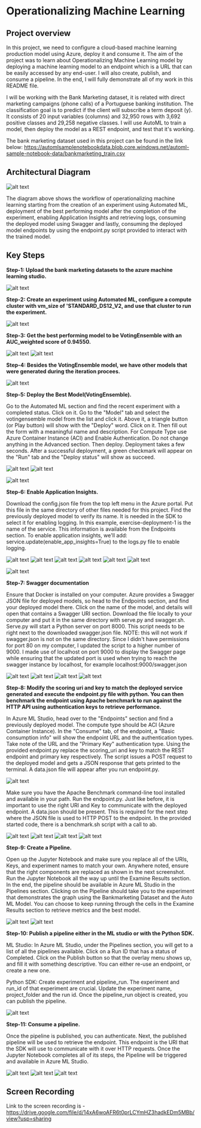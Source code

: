 # Operationalizing Machine Learning

## Project overview
In this project, we need to configure a cloud-based machine learning production model using Azure, deploy it and consume it. The aim of the project was to learn about Operationalizing Machine Learning model by deploying a machine learning model to an endpoint which is a URL that can be easily accessed by any end-user. I will also create, publish, and consume a pipeline. In the end, I will fully demonstrate all of my work in this README file.

I will be working with the Bank Marketing dataset, it is related with direct marketing campaigns (phone calls) of a Portuguese banking institution. The classification goal is to predict if the client will subscribe a term deposit (y). It consists of 20 input variables (columns) and 32,950 rows with 3,692 positive classes and 29,258 negative classes. I will use AutoML to train a model, then deploy the model as a REST endpoint, and test that it's working.

The bank marketing dataset used in this project can be found in the link below: https://automlsamplenotebookdata.blob.core.windows.net/automl-sample-notebook-data/bankmarketing_train.csv

## Architectural Diagram
![alt text](https://github.com/Arushikha0408/nd00333_AZMLND_C2/blob/master/starter_files/architecture.PNG)

The diagram above shows the workflow of operationalizing machine learning starting from the creation of an experiment using Automated ML, deployment of the best performing model after the completion of the experiment, enabling Application Insights and retrieving logs, consuming the deployed model using Swagger and lastly, consuming the deployed model endpoints by using the endpoint.py script provided to interact with the trained model.

## Key Steps
**Step-1: Upload the bank marketing datasets to the azure machine learning studio.**

![alt text](https://github.com/Arushikha0408/nd00333_AZMLND_C2/blob/master/starter_files/dataset1.PNG)

**Step-2: Create an experiment using Automated ML, configure a compute cluster with vm_size of 'STANDARD_DS12_V2, and use that cluster to run the experiment.**

![alt text](https://github.com/Arushikha0408/nd00333_AZMLND_C2/blob/master/starter_files/automl_run1.PNG)

**Step-3: Get the best performing model to be VotingEnsemble with an AUC_weighted score of 0.94550.**

![alt text](https://github.com/Arushikha0408/nd00333_AZMLND_C2/blob/master/starter_files/votingensemble1.PNG)
![alt text](https://github.com/Arushikha0408/nd00333_AZMLND_C2/blob/master/starter_files/votingensemble2.PNG)

**Step-4: Besides the VotingEnsemble model, we have other models that were generated during the iteration procees.**

![alt text](https://github.com/Arushikha0408/nd00333_AZMLND_C2/blob/master/starter_files/otheralgo.PNG)

**Step-5: Deploy the Best Model(VotingEnsemble).**

Go to the Automated ML section and find the recent experiment with a completed status. Click on it. Go to the "Model" tab and select the votingensemble model from the list and click it. Above it, a triangle button (or Play button) will show with the "Deploy" word. Click on it. Then fill out the form with a meaningful name and description. For Compute Type use Azure Container Instance (ACI) and Enable Authentication. Do not change anything in the Advanced section. Then deploy. Deployment takes a few seconds. After a successful deployment, a green checkmark will appear on the "Run" tab and the "Deploy status" will show as succeed.

![alt text](https://github.com/Arushikha0408/nd00333_AZMLND_C2/blob/master/starter_files/deploy_details1.PNG)
![alt text](https://github.com/Arushikha0408/nd00333_AZMLND_C2/blob/master/starter_files/deploy_details2.PNG)

![alt text](https://github.com/Arushikha0408/nd00333_AZMLND_C2/blob/master/starter_files/deploy_status.PNG)

**Step-6: Enable Application Insights.**

Download the config.json file from the top left menu in the Azure portal. Put this file in the same directory of other files needed for this project. Find the previously deployed model to verify its name. It is needed in the SDK to select it for enabling logging. In this example, exercise-deployment-1 is the name of the service. This information is available from the Endpoints section. To enable application insights, we'll add: service.update(enable_app_insights=True) to the logs.py file to enable logging.

![alt text](https://github.com/Arushikha0408/nd00333_AZMLND_C2/blob/master/starter_files/logs1.PNG)
![alt text](https://github.com/Arushikha0408/nd00333_AZMLND_C2/blob/master/starter_files/logs2.PNG)
![alt text](https://github.com/Arushikha0408/nd00333_AZMLND_C2/blob/master/starter_files/logs3.PNG)
![alt text](https://github.com/Arushikha0408/nd00333_AZMLND_C2/blob/master/starter_files/logs4.PNG)
![alt text](https://github.com/Arushikha0408/nd00333_AZMLND_C2/blob/master/starter_files/logs5.PNG)
![alt text](https://github.com/Arushikha0408/nd00333_AZMLND_C2/blob/master/starter_files/logs6.PNG)

![alt text](https://github.com/Arushikha0408/nd00333_AZMLND_C2/blob/master/starter_files/deploy_authentication_made_true.PNG)

**Step-7: Swagger documentation**

Ensure that Docker is installed on your computer. Azure provides a Swagger JSON file for deployed models, so head to the Endpoints section, and find your deployed model there. Click on the name of the model, and details will open that contains a Swagger URI section. Download the file locally to your computer and put it in the same directory with serve.py and swagger.sh. Serve.py will start a Python server on port 8000. This script needs to be right next to the downloaded swagger.json file. NOTE: this will not work if swagger.json is not on the same directory. Since I didn't have permissions for port 80 on my computer, I updated the script to a higher number of 9000. I made use of localhost on port 9000 to display the Swagger page while ensuring that the updated port is used when trying to reach the swagger instance by localhost, for example localhost:9000/swagger.json

![alt text](https://github.com/Arushikha0408/nd00333_AZMLND_C2/blob/master/starter_files/swagger1.PNG)
![alt text](https://github.com/Arushikha0408/nd00333_AZMLND_C2/blob/master/starter_files/swagger2.PNG)
![alt text](https://github.com/Arushikha0408/nd00333_AZMLND_C2/blob/master/starter_files/swagger3.PNG)
![alt text](https://github.com/Arushikha0408/nd00333_AZMLND_C2/blob/master/starter_files/swagger4.PNG)

**Step-8: Modify the scoring uri and key to match the deployed service generated and execute the endpoint.py file with python. You can then benchmark the endpoint using Apache benchmark to run against the HTTP API using authentication keys to retrieve performance.**

In Azure ML Studio, head over to the "Endpoints" section and find a previously deployed model. The compute type should be ACI (Azure Container Instance). In the "Consume" tab, of the endpoint, a "Basic consumption info" will show the endpoint URL and the authentication types. Take note of the URL and the "Primary Key" authentication type. Using the provided endpoint.py replace the scoring_uri and key to match the REST endpoint and primary key respectively. The script issues a POST request to the deployed model and gets a JSON response that gets printed to the terminal. A data.json file will appear after you run endpoint.py.

![alt text](https://github.com/Arushikha0408/nd00333_AZMLND_C2/blob/master/starter_files/benchmark1.PNG)

Make sure you have the Apache Benchmark command-line tool installed and available in your path. Run the endpoint.py. Just like before, it is important to use the right URI and Key to communicate with the deployed endpoint. A data.json should be present. This is required for the next step where the JSON file is used to HTTP POST to the endpoint. In the provided started code, there is a benchmark.sh script with a call to ab.

![alt text](https://github.com/Arushikha0408/nd00333_AZMLND_C2/blob/master/starter_files/benchmark2.PNG)
![alt text](https://github.com/Arushikha0408/nd00333_AZMLND_C2/blob/master/starter_files/benchmark3.PNG)
![alt text](https://github.com/Arushikha0408/nd00333_AZMLND_C2/blob/master/starter_files/benchmark4.PNG)
![alt text](https://github.com/Arushikha0408/nd00333_AZMLND_C2/blob/master/starter_files/benchmark5.PNG)


**Step-9: Create a Pipeline.**

Open up the Jupyter Notebook and make sure you replace all of the URIs, Keys, and experiment names to match your own. Anywhere noted, ensure that the right components are replaced as shown in the next screenshot. Run the Jupyter Notebook all the way up until the Examine Results section. In the end, the pipeline should be available in Azure ML Studio in the Pipelines section. Clicking on the Pipeline should take you to the experiment that demonstrates the graph using the Bankmarketing Dataset and the Auto ML Model. You can choose to keep running through the cells in the Examine Results section to retrieve metrics and the best model.

![alt text](https://github.com/Arushikha0408/nd00333_AZMLND_C2/blob/master/starter_files/pipeline1.PNG)
![alt text](https://github.com/Arushikha0408/nd00333_AZMLND_C2/blob/master/starter_files/pipeline1.1.PNG)


**Step-10: Publish a pipeline either in the ML studio or with the Python SDK.**

ML Studio: In Azure ML Studio, under the Pipelines section, you will get to a list of all the pipelines available. Click on a Run ID that has a status of Completed. Click on the Publish button so that the overlay menu shows up, and fill it with something descriptive. You can either re-use an endpoint, or create a new one.

Python SDK: Create experiment and pipeline_run. The experiment and run_id of that experiment are crucial. Update the experiment name, project_folder and the run id. Once the pipeline_run object is created, you can publish the pipeline.

![alt text](https://github.com/Arushikha0408/nd00333_AZMLND_C2/blob/master/starter_files/pipeline2.PNG)

**Step-11: Consume a pipeline.**

Once the pipeline is published, you can authenticate. Next, the published pipeline will be used to retrieve the endpoint. This endpoint is the URI that the SDK will use to communicate with it over HTTP requests. Once the Jupyter Notebook completes all of its steps, the Pipeline will be triggered and available in Azure ML Studio.

![alt text](https://github.com/Arushikha0408/nd00333_AZMLND_C2/blob/master/starter_files/pipeline2.1.PNG)
![alt text](https://github.com/Arushikha0408/nd00333_AZMLND_C2/blob/master/starter_files/bakmarketing_pipeline1.PNG)
![alt text](https://github.com/Arushikha0408/nd00333_AZMLND_C2/blob/master/starter_files/bakmarketing_pipeline.PNG)

## Screen Recording
Link to the screen recording is - https://drive.google.com/file/d/14xA6woAFR6t0prLCYmHZ3hadkEDm5MBb/view?usp=sharing
